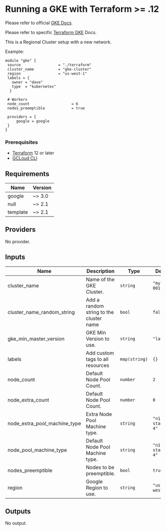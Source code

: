 # Running a GKE with Terraform >= .12  
Please refer to official [GKE Docs](https://cloud.google.com/kubernetes-engine/docs).

Please refer to specific [Terraform GKE](https://www.terraform.io/docs/providers/google/guides/using_gke_with_terraform.html) Docs.

This is a Regional Cluster setup with a new network.

Example:

```hcl
module "gke" {
 source                 = "./terraform"
 cluster_name           = "gke-cluster"
 region                 = "us-west-1"
 labels = {
   owner = "dave"
   type  = "kubernetes"
  }

 # Workers
 node_count                   = 6
 nodes_preemptible            = true

 providers = {
     google = google
 }
}
```
### Prerequisites
- [Terraform](https://www.terraform.io/downloads.html) 12 or later
- [GCLoud CLI](https://cloud.google.com/sdk/gcloud)

## Requirements

| Name | Version |
|------|---------|
| google | ~> 3.0 |
| null | ~> 2.1 |
| template | ~> 2.1 |

## Providers

No provider.

## Inputs

| Name | Description | Type | Default | Required |
|------|-------------|------|---------|:--------:|
| cluster\_name | Name of the GKE Cluster. | `string` | `"my-gke-001"` | no |
| cluster\_name\_random\_string | Add a random string to the cluster name | `bool` | `false` | no |
| gke\_min\_master\_version | GKE Min Version to use. | `string` | `"latest"` | no |
| labels | Add custom tags to all resources | `map(string)` | `{}` | no |
| node\_count | Default Node Pool Count. | `number` | `2` | no |
| node\_extra\_count | Default Node Pool Count. | `number` | `0` | no |
| node\_extra\_pool\_machine\_type | Extra Node Pool Machine type. | `string` | `"n1-standard-4"` | no |
| node\_pool\_machine\_type | Default Node Pool Machine type. | `string` | `"n1-standard-4"` | no |
| nodes\_preemptible | Nodes to be preemptible. | `bool` | `true` | no |
| region | Google Region to use. | `string` | `"us-west2"` | no |

## Outputs

No output.

